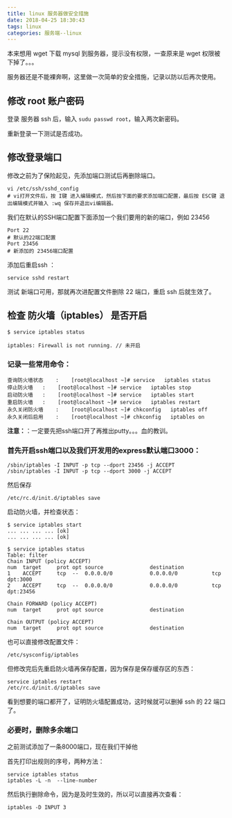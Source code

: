 ```yaml
---
title: linux 服务器做安全措施
date: 2018-04-25 18:30:43
tags: linux
categories: 服务端--linux
---
```


本来想用 wget 下载 mysql 到服务器，提示没有权限，一查原来是 wget 权限被下掉了。。。

服务器还是不能裸奔啊，这里做一次简单的安全措施，记录以防以后再次使用。
<!-- more -->

## 修改 root 账户密码

登录 服务器 ssh 后，输入 `sudu passwd root`，输入两次新密码。

重新登录一下测试是否成功。

## 修改登录端口 

修改之前为了保险起见，先添加端口测试后再删除端口。

```
vi /etc/ssh/sshd_config
# vi打开文件后，按 I键 进入编辑模式，然后按下面的要求添加端口配置，最后按 ESC键 退出编辑模式并输入 :wq 保存并退出vi编辑器。
```

我们在默认的SSH端口配置下面添加一个我们要用的新的端口，例如 23456

```
Port 22
# 默认的22端口配置
Port 23456
# 新添加的 23456端口配置
```

添加后重启ssh ：

```
service sshd restart
```

测试 新端口可用，那就再次进配置文件删除 22 端口，重启 ssh 后就生效了。
 
## 检查 防火墙（iptables） 是否开启

```
$ service iptables status

iptables: Firewall is not running. // 未开启
```

### 记录一些常用命令：

```
查询防火墙状态    :    [root@localhost ~]# service   iptables status
停止防火墙   :    [root@localhost ~]# service   iptables stop
启动防火墙   :    [root@localhost ~]# service   iptables start
重启防火墙   :    [root@localhost ~]# service   iptables restart
永久关闭防火墙    :    [root@localhost ~]# chkconfig   iptables off
永久关闭后启用    :    [root@localhost ~]# chkconfig   iptables on
```

**注意：**：一定要先把ssh端口开了再推出putty。。。血的教训。

### 首先开启ssh端口以及我们开发用的express默认端口3000：

```
/sbin/iptables -I INPUT -p tcp --dport 23456 -j ACCEPT
/sbin/iptables -I INPUT -p tcp --dport 3000 -j ACCEPT
```

然后保存

```
/etc/rc.d/init.d/iptables save
```

启动防火墙，并检查状态：

```
$ service iptables start
... ... ... ... [ok]
... ... ... ... [ok]

$ service iptables status
Table: filter
Chain INPUT (policy ACCEPT)
num  target     prot opt source               destination
1    ACCEPT     tcp  --  0.0.0.0/0            0.0.0.0/0           tcp dpt:3000
2    ACCEPT     tcp  --  0.0.0.0/0            0.0.0.0/0           tcp dpt:23456

Chain FORWARD (policy ACCEPT)
num  target     prot opt source               destination

Chain OUTPUT (policy ACCEPT)
num  target     prot opt source               destination

```

也可以直接修改配置文件：

```
/etc/sysconfig/iptables  
```

但修改完后先重启防火墙再保存配置，因为保存是保存缓存区的东西：

```
service iptables restart
/etc/rc.d/init.d/iptables save
```

看到想要的端口都开了，证明防火墙配置成功，这时候就可以删掉 ssh 的 22 端口了。

### 必要时，删除多余端口

之前测试添加了一条8000端口，现在我们干掉他

首先打印出规则的序号，两种方法：

```
service iptables status
iptables -L -n  --line-number 
```

然后执行删除命令，因为是及时生效的，所以可以直接再次查看：

```
iptables -D INPUT 3
```

